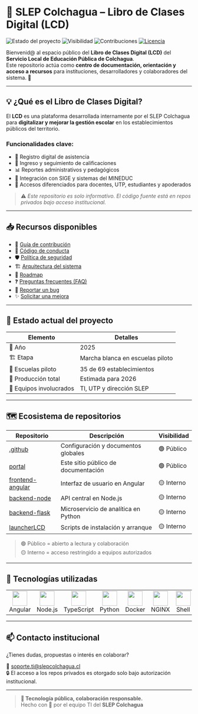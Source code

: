 # 📘 SLEP Colchagua – Libro de Clases Digital (LCD)

![Estado del proyecto](https://img.shields.io/badge/estado-marcha%20blanca-yellow)
![Visibilidad](https://img.shields.io/badge/repositorio-público-blue)
![Contribuciones](https://img.shields.io/badge/aportes-bienvenidos-brightgreen)
[![Licencia](https://img.shields.io/badge/licencia-SLEP%20Colchagua-lightgrey)](https://github.com/SLEP-Colchagua-LCD/.github/blob/main/LICENSE.md)

Bienvenid@ al espacio público del **Libro de Clases Digital (LCD)** del **Servicio Local de Educación Pública de Colchagua**.  
Este repositorio actúa como **centro de documentación, orientación y acceso a recursos** para instituciones, desarrolladores y colaboradores del sistema. 🚀

---

## 💡 ¿Qué es el Libro de Clases Digital?

El **LCD** es una plataforma desarrollada internamente por el SLEP Colchagua para **digitalizar y mejorar la gestión escolar** en los establecimientos públicos del territorio.

### Funcionalidades clave:

- 📅 Registro digital de asistencia
- 📝 Ingreso y seguimiento de calificaciones
- 📊 Reportes administrativos y pedagógicos
- 🔗 Integración con SIGE y sistemas del MINEDUC
- 👥 Accesos diferenciados para docentes, UTP, estudiantes y apoderados

> ⚠️ _Este repositorio es solo informativo. El código fuente está en repos privados bajo acceso institucional._

---

## 📥 Recursos disponibles

- 🤝 [Guía de contribución](https://github.com/SLEP-Colchagua-LCD/.github/blob/main/docs/GUIA_CONTRIBUCION.md)
- 📜 [Código de conducta](https://github.com/SLEP-Colchagua-LCD/.github/blob/main/docs/CODIGO_CONDUCTA.md)
- 🛡️ [Política de seguridad](https://github.com/SLEP-Colchagua-LCD/.github/blob/main/docs/POLITICA_SEGURIDAD.md)
- 🏗️ [Arquitectura del sistema](https://github.com/SLEP-Colchagua-LCD/.github/blob/main/docs/arquitectura.md)
- 🚧 [Roadmap](https://github.com/SLEP-Colchagua-LCD/.github/blob/main/docs/roadmap.md)
- ❓ [Preguntas frecuentes (FAQ)](https://github.com/SLEP-Colchagua-LCD/.github/blob/main/docs/preguntas-frecuentes.md)
- 🐞 [Reportar un bug](https://github.com/SLEP-Colchagua-LCD/portal/issues/new?assignees=&labels=bug&template=bug_report.md)
- ✨ [Solicitar una mejora](https://github.com/SLEP-Colchagua-LCD/portal/issues/new?assignees=&labels=enhancement&template=feature_request.md)

---

## 📌 Estado actual del proyecto

| Elemento              | Detalles                                |
|-----------------------|-----------------------------------------|
| 📅 Año                | 2025                                    |
| 🏗️ Etapa             | Marcha blanca en escuelas piloto        |
| 🏫 Escuelas piloto    | 35 de 69 establecimientos               |
| 🚀 Producción total   | Estimada para 2026                      |
| 👥 Equipos involucrados| TI, UTP y dirección SLEP               |

---

## 🗺️ Ecosistema de repositorios

| Repositorio | Descripción | Visibilidad |
|-------------|-------------|-------------|
| [.github](https://github.com/SLEP-Colchagua-LCD/.github) | Configuración y documentos globales | 🟢 Público |
| [portal](https://github.com/SLEP-Colchagua-LCD/portal) | Este sitio público de documentación | 🟢 Público |
| [frontend-angular](https://github.com/SLEP-Colchagua-LCD/frontend-angular) | Interfaz de usuario en Angular | 🟡 Interno |
| [backend-node](https://github.com/SLEP-Colchagua-LCD/backend-node) | API central en Node.js | 🟡 Interno |
| [backend-flask](https://github.com/SLEP-Colchagua-LCD/backend-flask) | Microservicio de analítica en Python | 🟡 Interno |
| [launcherLCD](https://github.com/SLEP-Colchagua-LCD/launcherLCD) | Scripts de instalación y arranque | 🟡 Interno |

> 🟢 Público = abierto a lectura y colaboración  
> 🟡 Interno = acceso restringido a equipos autorizados

---

## 🔧 Tecnologías utilizadas

<table>
  <tr>
    <td align="center"><img src="https://cdn.jsdelivr.net/gh/devicons/devicon/icons/angularjs/angularjs-original.svg" width="40"/><br>Angular</td>
    <td align="center"><img src="https://cdn.jsdelivr.net/gh/devicons/devicon/icons/nodejs/nodejs-original.svg" width="40"/><br>Node.js</td>
    <td align="center"><img src="https://cdn.jsdelivr.net/gh/devicons/devicon/icons/typescript/typescript-original.svg" width="40"/><br>TypeScript</td>
    <td align="center"><img src="https://cdn.jsdelivr.net/gh/devicons/devicon/icons/python/python-original.svg" width="40"/><br>Python</td>
    <td align="center"><img src="https://cdn.jsdelivr.net/gh/devicons/devicon/icons/docker/docker-original.svg" width="40"/><br>Docker</td>
    <td align="center"><img src="https://cdn.jsdelivr.net/gh/devicons/devicon/icons/nginx/nginx-original.svg" width="40"/><br>NGINX</td>
    <td align="center"><img src="https://cdn.jsdelivr.net/gh/devicons/devicon/icons/bash/bash-original.svg" width="40"/><br>Shell</td>
    <td align="center"><img src="https://cdn.jsdelivr.net/gh/devicons/devicon/icons/linux/linux-original.svg" width="40"/><br>Linux</td>
  </tr>
</table>

---

## 📫 Contacto institucional

¿Tienes dudas, propuestas o interés en colaborar?

📧 [soporte.ti@slepcolchagua.cl](mailto:soporte.ti@slepcolchagua.cl)  
🔒 El acceso a los repos privados es otorgado solo bajo autorización institucional.

---

> **📣 Tecnología pública, colaboración responsable.**  
Hecho con 💙 por el equipo TI del **SLEP Colchagua**
